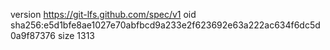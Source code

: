 version https://git-lfs.github.com/spec/v1
oid sha256:e5d1bfe8ae1027e70abfbcd9a233e2f623692e63a222ac634f6dc5d0a9f87376
size 1313

